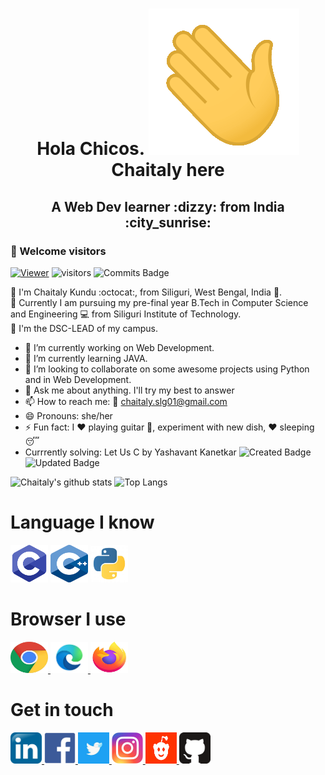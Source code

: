 <h1 align="center"> <b> Hola Chicos. <a> <img alt="C" src="https://github.com/Chaitalykundu/Chaitalykundu/blob/master/assets/wave.gif"></a>  Chaitaly here</b></h1>
<h2 align="center"> <b> A Web Dev learner :dizzy: from India :city_sunrise: </b> </h2>

### :rainbow: Welcome visitors

[![Viewer](http://hits.dwyl.com/Chaitalykundu/Chaitalykundu.svg)](http://hits.dwyl.com/Chaitalykundu/Chaitalykundu)
![visitors](https://visitor-badge.glitch.me/badge?page_id=Chaitalykundu.Chaitalykundu)
![Commits Badge](https://badges.pufler.dev/commits/monthly/Chaitalykundu)



<!-- ![GitHub label](https://img.shields.io/static/v1?label=C&message=Intermediate&color=<green>)
![GitHub label](https://img.shields.io/static/v1?label=Python&message=Intermediate&color=<Yellow>)
![GitHub label](https://img.shields.io/static/v1?label=Web_Development&message=Intermediate&color=<Red>)
![GitHub label](https://img.shields.io/static/v1?label=Java&message=Beginner&color=<green>)
![GitHub label](https://img.shields.io/static/v1?label=CPP&message=Intermediate&color=<red>) -->


:information_desk_person: I'm Chaitaly Kundu :octocat:, from Siliguri, West Bengal, India :city_sunset:. <br>
:information_desk_person: Currently I am pursuing my pre-final year B.Tech in Computer Science and Engineering :computer: from Siliguri Institute of Technology.<br>
:information_desk_person: I'm the DSC-LEAD of my campus. <br>



- 🔭 I’m currently working on Web Development. 
- 🌱 I’m currently learning JAVA.
- 👯 I’m looking to collaborate on some awesome projects using Python and in Web Development.
- 💬 Ask me about anything. I'll try my best to answer
- 📫 How to reach me: :e-mail: chaitaly.slg01@gmail.com
- 😄 Pronouns: she/her
- ⚡ Fun fact: I :heart: playing guitar :guitar:, experiment with new dish, :heart: sleeping :sleeping:
- Currrently solving: Let Us C by Yashavant Kanetkar
![Created Badge](https://badges.pufler.dev/created/Chaitalykundu/Let-Us-C)
![Updated Badge](https://badges.pufler.dev/updated/Chaitalykundu/Let-Us-C)


<!-- It's ![Years Badge](https://badges.pufler.dev/years/Chaitallykndu) I've been using github. -->

![Chaitaly's github stats](https://github-readme-stats.vercel.app/api?username=Chaitalykundu&show_icons=true&theme=radical )
![Top Langs](https://github-readme-stats.vercel.app/api/top-langs/?username=Chaitalykundu&langs_count=8&theme=synthwave)
<!-- ![Chaitaly's wakatime stats](https://github-readme-stats.vercel.app/api/wakatime?username=Chaitalykundu) 

![Gists Badge](https://badges.pufler.dev/gists/Chaitalykundu)

GitHub extra pins allow you to pin more than 6 repositories in your profile using a GitHub readme profile
![ReadMe Card](https://github-readme-stats.vercel.app/api/pin/?username=Chaitalykundu&repo={Repo name})-->


# Language I know

<a> <img alt="C" src="https://github.com/Chaitalykundu/Chaitalykundu/blob/master/assets/c.png" width="60" height="60"></a>
<a> <img alt="C++" src="https://github.com/Chaitalykundu/Chaitalykundu/blob/master/assets/cpp.png" width="60" height="60"></a>
<a> <img alt="Python" src="https://github.com/Chaitalykundu/Chaitalykundu/blob/master/assets/python3.jpg" width="60" height="60"></a>

# Browser I use

<a href="https://www.google.com/">
     <img alt="Chorme" src="https://github.com/Chaitalykundu/Chaitalykundu/blob/master/assets/chrome2.jpg" width="60" height="50">
</a>
<a href="https://developer.microsoft.com/en-us/microsoft-edge/">
     <img alt="MS-Edge" src="https://github.com/Chaitalykundu/Chaitalykundu/blob/master/assets/ms_edge.jpg" width="60" height="50">
</a>
<a href="https://www.mozilla.org/en-US/firefox/">
     <img alt="Firefox" src="https://github.com/Chaitalykundu/Chaitalykundu/blob/master/assets/firefox.jpg" width="60" height="50">
</a>
 

# Get in touch

<a href="http://www.linkedin.com/in/chaitaly-kundu-476968175/">
     <img alt="LinkedIn" src="https://github.com/Chaitalykundu/Chaitalykundu/blob/master/assets/linkedin.jpg" width="50" height="50">
</a>
<a href="https://www.facebook.com/profile.php?id=100008943342189">
     <img alt="facebook" src="https://github.com/Chaitalykundu/Chaitalykundu/blob/master/assets/face.png" width="50" height="50">
</a>
<a href="https://twitter.com/chaitaly_kundu">
     <img alt="Twiter" src="https://github.com/Chaitalykundu/Chaitalykundu/blob/master/assets/twitter2.jpg" width="50" height="50">
</a>
<a href="http://www.instagram.com/__m__o_n__i__">
     <img alt="Instagram" src="https://github.com/Chaitalykundu/Chaitalykundu/blob/master/assets/insta.jpg" width="50" height="50">
</a>
<a href="https://www.reddit.com/user/Chaitaly-89">
     <img alt="Reddit" src="https://github.com/Chaitalykundu/Chaitalykundu/blob/master/assets/reddit.png" width="50" height="50">
</a>
<a href="https://github.com/Chaitalykundu">
     <img alt="Github" src="https://github.com/Chaitalykundu/Chaitalykundu/blob/master/assets/github.png" width="50" height="50">
</a>

